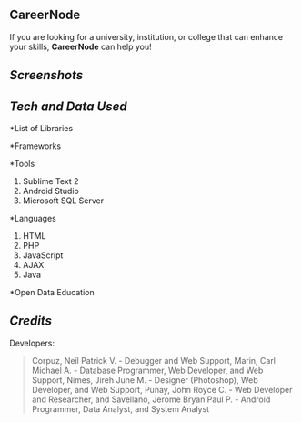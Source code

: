 ## __CareerNode__
If you are looking for a university, institution, or college that can enhance your skills, __CareerNode__ can help you!

## _Screenshots_


## _Tech and Data Used_
*List of Libraries


*Frameworks


*Tools
1. Sublime Text 2 
2. Android Studio 
3. Microsoft SQL Server

*Languages
1. HTML
2. PHP
3. JavaScript
4. AJAX
5. Java

*Open Data
Education


## _Credits_
Developers:
> Corpuz, Neil Patrick V. - Debugger and Web Support, 
> Marin, Carl Michael A. - Database Programmer, Web Developer, and Web Support, 
> Nimes, Jireh June M. - Designer (Photoshop), Web Developer, and Web Support, 
> Punay, John Royce C. - Web Developer and Researcher, and 
> Savellano, Jerome Bryan Paul P. - Android Programmer, Data Analyst, and System Analyst
